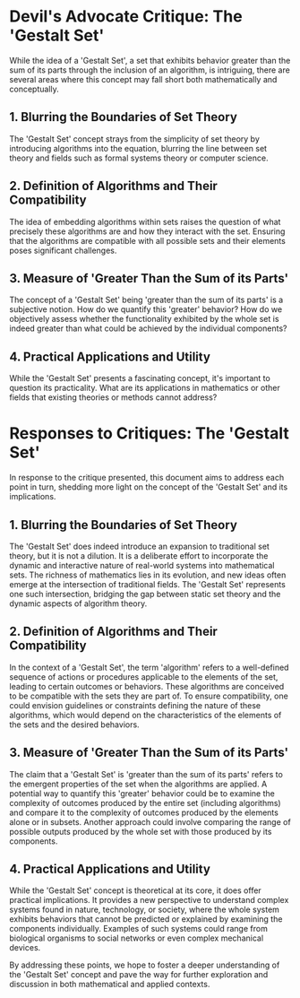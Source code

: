 # Devil's Advocate Critique: The 'Gestalt Set'

While the idea of a 'Gestalt Set', a set that exhibits behavior greater than the sum of its parts through the inclusion of an algorithm, is intriguing, there are several areas where this concept may fall short both mathematically and conceptually.

## 1. Blurring the Boundaries of Set Theory

The 'Gestalt Set' concept strays from the simplicity of set theory by introducing algorithms into the equation, blurring the line between set theory and fields such as formal systems theory or computer science.

## 2. Definition of Algorithms and Their Compatibility

The idea of embedding algorithms within sets raises the question of what precisely these algorithms are and how they interact with the set. Ensuring that the algorithms are compatible with all possible sets and their elements poses significant challenges.

## 3. Measure of 'Greater Than the Sum of its Parts'

The concept of a 'Gestalt Set' being 'greater than the sum of its parts' is a subjective notion. How do we quantify this 'greater' behavior? How do we objectively assess whether the functionality exhibited by the whole set is indeed greater than what could be achieved by the individual components?

## 4. Practical Applications and Utility

While the 'Gestalt Set' presents a fascinating concept, it's important to question its practicality. What are its applications in mathematics or other fields that existing theories or methods cannot address?

# Responses to Critiques: The 'Gestalt Set'

In response to the critique presented, this document aims to address each point in turn, shedding more light on the concept of the 'Gestalt Set' and its implications.

## 1. Blurring the Boundaries of Set Theory

The 'Gestalt Set' does indeed introduce an expansion to traditional set theory, but it is not a dilution. It is a deliberate effort to incorporate the dynamic and interactive nature of real-world systems into mathematical sets. The richness of mathematics lies in its evolution, and new ideas often emerge at the intersection of traditional fields. The 'Gestalt Set' represents one such intersection, bridging the gap between static set theory and the dynamic aspects of algorithm theory.

## 2. Definition of Algorithms and Their Compatibility

In the context of a 'Gestalt Set', the term 'algorithm' refers to a well-defined sequence of actions or procedures applicable to the elements of the set, leading to certain outcomes or behaviors. These algorithms are conceived to be compatible with the sets they are part of. To ensure compatibility, one could envision guidelines or constraints defining the nature of these algorithms, which would depend on the characteristics of the elements of the sets and the desired behaviors.

## 3. Measure of 'Greater Than the Sum of its Parts'

The claim that a 'Gestalt Set' is 'greater than the sum of its parts' refers to the emergent properties of the set when the algorithms are applied. A potential way to quantify this 'greater' behavior could be to examine the complexity of outcomes produced by the entire set (including algorithms) and compare it to the complexity of outcomes produced by the elements alone or in subsets. Another approach could involve comparing the range of possible outputs produced by the whole set with those produced by its components.

## 4. Practical Applications and Utility

While the 'Gestalt Set' concept is theoretical at its core, it does offer practical implications. It provides a new perspective to understand complex systems found in nature, technology, or society, where the whole system exhibits behaviors that cannot be predicted or explained by examining the components individually. Examples of such systems could range from biological organisms to social networks or even complex mechanical devices.

By addressing these points, we hope to foster a deeper understanding of the 'Gestalt Set' concept and pave the way for further exploration and discussion in both mathematical and applied contexts.
